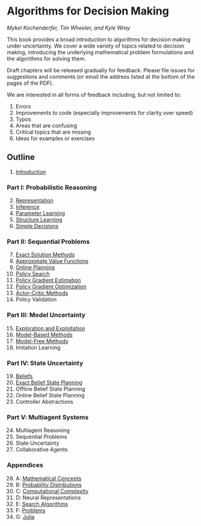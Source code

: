 # Algorithms for Decision Making
*Mykel Kochenderfer, Tim Wheeler, and Kyle Wray*

This book provides a broad introduction to algorithms for decision making under uncertainty. We cover a wide variety of topics related to decision making, introducing the underlying mathematical problem formulations and the algorithms for solving them.

Draft chapters will be released gradually for feedback. Please file issues for suggestions and comments (or email the address listed at the bottom of the pages of the PDF).

We are interested in all forms of feedback including, but not limited to:
1. Errors
2. Improvements to code (especially improvements for clarity over speed)
3. Typos
4. Areas that are confusing
5. Critical topics that are missing
6. Ideas for examples or exercises

## Outline

1. [Introduction](https://web.stanford.edu/group/sisl/public/dm/chapter-1.pdf)

### Part I: Probabilistic Reasoning

2. [Representation](https://web.stanford.edu/group/sisl/public/dm/chapter-2.pdf)
3. [Inference](https://web.stanford.edu/group/sisl/public/dm/chapter-3.pdf)
4. [Parameter Learning](https://web.stanford.edu/group/sisl/public/dm/chapter-4.pdf)
5. [Structure Learning](https://web.stanford.edu/group/sisl/public/dm/chapter-5.pdf)
6. [Simple Decisions](https://web.stanford.edu/group/sisl/public/dm/chapter-6.pdf)

### Part II: Sequential Problems

7. [Exact Solution Methods](https://web.stanford.edu/group/sisl/public/dm/chapter-7.pdf)
8. [Approximate Value Functions](https://web.stanford.edu/group/sisl/public/dm/chapter-8.pdf)
9. [Online Planning](https://web.stanford.edu/group/sisl/public/dm/chapter-9.pdf)
10. [Policy Search](https://web.stanford.edu/group/sisl/public/dm/chapter-10.pdf)
11. [Policy Gradient Estimation](https://web.stanford.edu/group/sisl/public/dm/chapter-11.pdf)
12. [Policy Gradient Optimization](https://web.stanford.edu/group/sisl/public/dm/chapter-12.pdf)
13. [Actor-Critic Methods](https://web.stanford.edu/group/sisl/public/dm/chapter-13.pdf)
14. Policy Validation

### Part III: Model Uncertainty

15. [Exploration and Exploitation](https://web.stanford.edu/group/sisl/public/dm/chapter-15.pdf)
16. [Model-Based Methods](https://web.stanford.edu/group/sisl/public/dm/chapter-16.pdf)
17. [Model-Free Methods](https://web.stanford.edu/group/sisl/public/dm/chapter-17.pdf)
18. Imitation Learning

### Part IV: State Uncertainty

19. [Beliefs](https://web.stanford.edu/group/sisl/public/dm/chapter-19.pdf)
20. [Exact Belief State Planning](https://web.stanford.edu/group/sisl/public/dm/chapter-20.pdf)
21. Offline Belief State Planning
22. Online Belief State Planning
23. Controller Abstractions

### Part V: Multiagent Systems

24. Multiagent Reasoning
25. Sequential Problems
26. State Uncertainty
27. Collaborative Agents

### Appendices

28. A: [Mathematical Concepts](https://web.stanford.edu/group/sisl/public/dm/chapter-28.pdf)
29. B: [Probability Distributions](https://web.stanford.edu/group/sisl/public/dm/chapter-29.pdf)
30. C: [Computational Complexity](https://web.stanford.edu/group/sisl/public/dm/chapter-30.pdf)
31. D: Neural Representations
32. E: [Search Algorithms](https://web.stanford.edu/group/sisl/public/dm/chapter-32.pdf)
33. F: [Problems](https://web.stanford.edu/group/sisl/public/dm/chapter-33.pdf)
34. G: [Julia](https://web.stanford.edu/group/sisl/public/dm/chapter-34.pdf)

